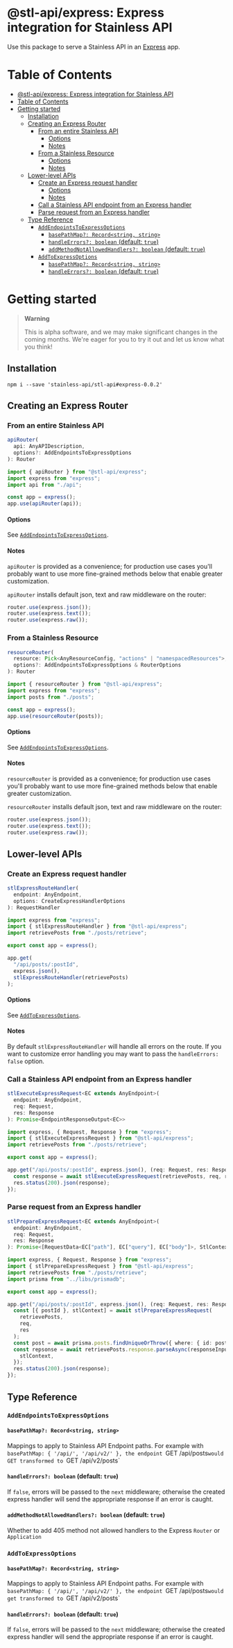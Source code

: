 # @stl-api/express: Express integration for Stainless API

Use this package to serve a Stainless API in an [Express](https://expressjs.com/) app.

# Table of Contents

- [@stl-api/express: Express integration for Stainless API](#stl-apiexpress-express-integration-for-stainless-api)
- [Table of Contents](#table-of-contents)
- [Getting started](#getting-started)
  - [Installation](#installation)
  - [Creating an Express Router](#creating-an-express-router)
    - [From an entire Stainless API](#from-an-entire-stainless-api)
      - [Options](#options)
      - [Notes](#notes)
    - [From a Stainless Resource](#from-a-stainless-resource)
      - [Options](#options-1)
      - [Notes](#notes-1)
  - [Lower-level APIs](#lower-level-apis)
    - [Create an Express request handler](#create-an-express-request-handler)
      - [Options](#options-2)
      - [Notes](#notes-2)
    - [Call a Stainless API endpoint from an Express handler](#call-a-stainless-api-endpoint-from-an-express-handler)
    - [Parse request from an Express handler](#parse-request-from-an-express-handler)
  - [Type Reference](#type-reference)
    - [`AddEndpointsToExpressOptions`](#addendpointstoexpressoptions)
      - [`basePathMap?: Record<string, string>`](#basepathmap-recordstring-string)
      - [`handleErrors?: boolean` (default: `true`)](#handleerrors-boolean-default-true)
      - [`addMethodNotAllowedHandlers?: boolean` (default: `true`)](#addmethodnotallowedhandlers-boolean-default-true)
    - [`AddToExpressOptions`](#addtoexpressoptions)
      - [`basePathMap?: Record<string, string>`](#basepathmap-recordstring-string-1)
      - [`handleErrors?: boolean` (default: `true`)](#handleerrors-boolean-default-true-1)

# Getting started

> **Warning**
>
> This is alpha software, and we may make significant changes in the coming months.
> We're eager for you to try it out and let us know what you think!

## Installation

```
npm i --save 'stainless-api/stl-api#express-0.0.2'
```

## Creating an Express Router

### From an entire Stainless API

```ts
apiRouter(
  api: AnyAPIDescription,
  options?: AddEndpointsToExpressOptions
): Router
```

```ts
import { apiRouter } from "@stl-api/express";
import express from "express";
import api from "./api";

const app = express();
app.use(apiRouter(api));
```

#### Options

See [`AddEndpointsToExpressOptions`](#addendpointstoexpressoptions).

#### Notes

`apiRouter` is provided as a convenience; for production use
cases you'll probably want to use more fine-grained methods below
that enable greater customization.

`apiRouter` installs default json, text and raw middleware on the router:

```ts
router.use(express.json());
router.use(express.text());
router.use(express.raw());
```

### From a Stainless Resource

```ts
resourceRouter(
  resource: Pick<AnyResourceConfig, "actions" | "namespacedResources">,
  options?: AddEndpointsToExpressOptions & RouterOptions
): Router
```

```ts
import { resourceRouter } from "@stl-api/express";
import express from "express";
import posts from "./posts";

const app = express();
app.use(resourceRouter(posts));
```

#### Options

See [`AddEndpointsToExpressOptions`](#addendpointstoexpressoptions).

#### Notes

`resourceRouter` is provided as a convenience; for production use
cases you'll probably want to use more fine-grained methods below
that enable greater customization.

`resourceRouter` installs default json, text and raw middleware on the router:

```ts
router.use(express.json());
router.use(express.text());
router.use(express.raw());
```

## Lower-level APIs

### Create an Express request handler

```ts
stlExpressRouteHandler(
  endpoint: AnyEndpoint,
  options: CreateExpressHandlerOptions
): RequestHandler
```

```ts
import express from "express";
import { stlExpressRouteHandler } from "@stl-api/express";
import retrievePosts from "./posts/retrieve";

export const app = express();

app.get(
  "/api/posts/:postId",
  express.json(),
  stlExpressRouteHandler(retrievePosts)
);
```

#### Options

See [`AddToExpressOptions`](#addtoexpressoptions).

#### Notes

By default `stlExpressRouteHandler` will handle all errors on the route.
If you want to customize error handling you may want to pass the
`handleErrors: false` option.

### Call a Stainless API endpoint from an Express handler

```ts
stlExecuteExpressRequest<EC extends AnyEndpoint>(
  endpoint: AnyEndpoint,
  req: Request,
  res: Response
): Promise<EndpointResponseOutput<EC>>
```

```ts
import express, { Request, Response } from "express";
import { stlExecuteExpressRequest } from "@stl-api/express";
import retrievePosts from "./posts/retrieve";

export const app = express();

app.get("/api/posts/:postId", express.json(), (req: Request, res: Response) => {
  const response = await stlExecuteExpressRequest(retrievePosts, req, res);
  res.status(200).json(response);
});
```

### Parse request from an Express handler

```ts
stlPrepareExpressRequest<EC extends AnyEndpoint>(
  endpoint: AnyEndpoint,
  req: Request,
  res: Response
): Promise<[RequestData<EC["path"], EC["query"], EC["body"]>, StlContext<EC>]>
```

```ts
import express, { Request, Response } from "express";
import { stlPrepareExpressRequest } from "@stl-api/express";
import retrievePosts from "./posts/retrieve";
import prisma from "../libs/prismadb";

export const app = express();

app.get("/api/posts/:postId", express.json(), (req: Request, res: Response) => {
  const [{ postId }, stlContext] = await stlPrepareExpressRequest(
    retrievePosts,
    req,
    res
  );
  const post = await prisma.posts.findUniqueOrThrow({ where: { id: postId } });
  const repsonse = await retrievePosts.response.parseAsync(responseInput, {
    stlContext,
  });
  res.status(200).json(response);
});
```

## Type Reference

### `AddEndpointsToExpressOptions`

#### `basePathMap?: Record<string, string>`

Mappings to apply to Stainless API Endpoint paths. For example
with `basePathMap: { '/api/', '/api/v2/' }, the endpoint
`GET /api/posts`would GET transformed to `GET /api/v2/posts`

#### `handleErrors?: boolean` (default: `true`)

If `false`, errors will be passed to the `next` middleware;
otherwise the created express handler will send the appropriate
response if an error is caught.

#### `addMethodNotAllowedHandlers?: boolean` (default: `true`)

Whether to add 405 method not allowed handlers to the Express
`Router` or `Application`

### `AddToExpressOptions`

#### `basePathMap?: Record<string, string>`

Mappings to apply to Stainless API Endpoint paths. For example
with `basePathMap: { '/api/', '/api/v2/' }, the endpoint
`GET /api/posts`would get transformed to `GET /api/v2/posts`

#### `handleErrors?: boolean` (default: `true`)

If `false`, errors will be passed to the `next` middleware;
otherwise the created express handler will send the appropriate
response if an error is caught.
